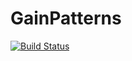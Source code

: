 # GainPatterns

[![Build Status](https://travis-ci.org/dressel/GainPatterns.jl.svg?branch=master)](https://travis-ci.org/dressel/GainPatterns.jl)
